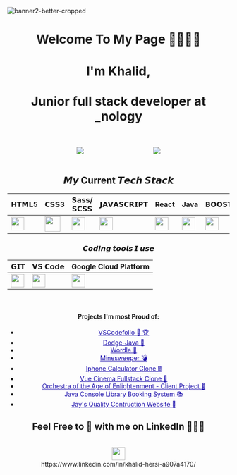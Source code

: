 <!-- ![banner](https://user-images.githubusercontent.com/84135155/162960201-49f2a60f-b6ec-44ee-bb26-bb0c3842f627.png) -->

![banner2-better-cropped](https://user-images.githubusercontent.com/84135155/162959132-059c6acf-1616-47ed-869d-6ec9eb49ad78.png)

<h1 align="center">
Welcome To My Page  👋👋👋👋
  </h1>  
    

<div align="center">
<h1 align="center" >
I'm Khalid,
  <br>
    <br>
Junior full stack developer at _nology 
  </h1>
     <br>
   <br>
   
<div align="center">
  <div style="display: flex; align-items: flex-start; justify-content: space-evenly;">
    <img src="https://github-readme-stats.vercel.app/api?username=khalidhersi&show_icons=true&theme=monokai&bg_color=131313" />
    <img src="https://github-readme-stats.vercel.app/api/top-langs/?username=khalidhersi&layout=compact&show_icons=true&title_color=ffffff&icon_color=34abeb&text_color=daf7dc&bg_color=151515" />
  </div>
</div>
  
  
<!-- ![Khalid's GitHub Stats](https://github-readme-stats.vercel.app/api?username=khalidhersi&show_icons=true&theme=monokai&bg_color=131313) 
 [![Top Langs](https://github-readme-stats.vercel.app/api/top-langs/?username=khalidhersi)](https://github.com/anuraghazra/github-readme-stats) -->


    
  
  
 <br>
   
  
## 𝙈𝙮 Current 𝙏𝙚𝙘𝙝 𝙎𝙩𝙖𝙘𝙠

| 𝗛𝗧𝗠𝗟5  | 𝗖𝗦𝗦3 | 𝗦𝗮𝘀𝘀/𝗦𝗖𝗦𝗦 | 𝗝𝗔𝗩𝗔𝗦𝗖𝗥𝗜𝗣𝗧 | React | Java | 𝗕𝗢𝗢𝗦𝗧𝗥𝗔𝗣 | 𝗻𝗽𝗺 | Python |
| ------------- | ------------- |------------- | ------------- |------------- | ------------- |------------- |------------- |------------- |
| <img height="30px" src="https://cdn.svgporn.com/logos/html-5.svg">  | <img height="35px" src="https://cdn.svgporn.com/logos/css-3.svg"> |  <img height="30px" src="https://cdn.svgporn.com/logos/sass.svg"> |  <img height="30px" src="https://cdn.svgporn.com/logos/javascript.svg"> | <img height="30px" src="https://cdn.svgporn.com/logos/react.svg"> | <img height="30px" src="https://cdn.svgporn.com/logos/java.svg"> | <img height="30px" src="https://cdn.svgporn.com/logos/bootstrap.svg"> | <img height="30px" src="https://cdn.svgporn.com/logos/npm.svg"> | <img height="30px" src="https://cdn.svgporn.com/logos/python.svg"> |
    
  
### 𝘾𝙤𝙙𝙞𝙣𝙜 𝙩𝙤𝙤𝙡𝙨 𝙄 𝙪𝙨𝙚

| 𝗚𝗜𝗧  | 𝗩𝗦 𝗖𝗼𝗱𝗲 | Google Cloud Platform |
| ------------- | ------------- |------------- | 
| <img height="30px" src="https://cdn.svgporn.com/logos/git-icon.svg">  | <img height="30px" src="https://cdn.svgporn.com/logos/visual-studio-code.svg"> |  <img height="30px" src="https://cdn.svgporn.com/logos/google.svg"> | 
   <br>

#### Projects I'm most Proud of:
- <a href="https://github.com/khalidhersi/vscodefolio" style="color:#1a0dab;font-size:14px;">VSCodefolio 🥇 🏆</a> 
- <a href="https://github.com/khalidhersi/dodge-java" title="" style="color:#1a0dab;font-size:14px;" >Dodge-Java 🥈</a>
- <a href="https://github.com/khalidhersi/wordle" title="" style="color:#1a0dab;font-size:14px;" >Wordle 🥉</a>
- <a href="https://github.com/khalidhersi/MineSweeper" title="" style="color:#1a0dab;font-size:14px;" >Minesweeper 💣</a>
- <a href="https://github.com/khalidhersi/Calculator" title="" style="color:#1a0dab;font-size:14px;">Iphone Calculator Clone 🖩</a>
- <a href="https://github.com/khalidhersi/Vue-Cinema-Clone-React-Java-SpringBoot" title="" style="color:#1a0dab;font-size:14px;">Vue Cinema Fullstack Clone 🎥</a>
- <a href="https://github.com/nology-tech/oae-event-programme" title="" style="color:#1a0dab;font-size:14px;" >Orchestra of the Age of Enlightenment - Client Project 💼</a>
- <a href="https://github.com/khalidhersi/Library-Book-Loaning-System-Java" title="" style="color:#1a0dab;font-size:14px;" >Java Console Library Booking System 📚</a>
- <a href="https://github.com/khalidhersi/JQC-website" title="" style="color:#1a0dab;font-size:14px;" >Jay's Quality Contruction Website 🔨</a>
  
## Feel Free to 🔗 with me on LinkedIn 🎉🎉🎉

  <br>
<img height="30px" src="https://cdn.svgporn.com/logos/linkedin.svg">
    <br>
  https://www.linkedin.com/in/khalid-hersi-a907a4170/

  </div>
